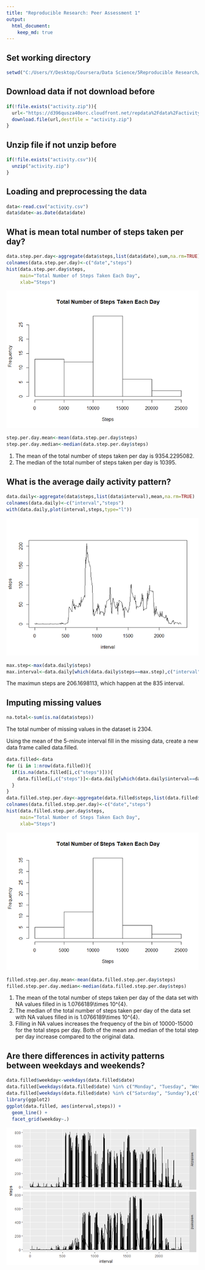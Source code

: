 ```yaml
---
title: "Reproducible Research: Peer Assessment 1"
output: 
  html_document:
    keep_md: true
---
```


## Set working directory 

```r
setwd("C:/Users/Y/Desktop/Coursera/Data Science/5Reproducible Research/Week2/Project/RepData_PeerAssessment1")
```

## Download data if not download before

```r
if(!file.exists("activity.zip")){
  url<-"https://d396qusza40orc.cloudfront.net/repdata%2Fdata%2Factivity.zip"
  download.file(url,destfile = "activity.zip")
}
```

## Unzip file if not unzip before

```r
if(!file.exists("activity.csv")){
  unzip("activity.zip") 
}
```

## Loading and preprocessing the data

```r
data<-read.csv("activity.csv")
data$date<-as.Date(data$date)
```

## What is mean total number of steps taken per day?

```r
data.step.per.day<-aggregate(data$steps,list(data$date),sum,na.rm=TRUE)
colnames(data.step.per.day)<-c("date","steps")
hist(data.step.per.day$steps,
     main="Total Number of Steps Taken Each Day",
     xlab="Steps")
```

![](PA1_template_files/figure-html/unnamed-chunk-5-1.png)<!-- -->

```r
step.per.day.mean<-mean(data.step.per.day$steps)
step.per.day.median<-median(data.step.per.day$steps)
```
1. The mean of the total number of steps taken per day is 9354.2295082.
2. The median of the total number of steps taken per day is 10395.

## What is the average daily activity pattern?

```r
data.daily<-aggregate(data$steps,list(data$interval),mean,na.rm=TRUE)
colnames(data.daily)<-c("interval","steps")
with(data.daily,plot(interval,steps,type="l"))
```

![](PA1_template_files/figure-html/unnamed-chunk-6-1.png)<!-- -->

```r
max.step<-max(data.daily$steps)
max.interval<-data.daily[which(data.daily$steps==max.step),c("interval")]
```

The maximun steps are 206.1698113, which happen at the 835 interval.

## Imputing missing values

```r
na.total<-sum(is.na(data$steps))
```
The total number of missing values in the dataset is 2304.

Using the mean of the 5-minute interval fill in the missing data, create a new data frame called data.filled. 

```r
data.filled<-data
for (i in 1:nrow(data.filled)){
  if(is.na(data.filled[i,c("steps")])){
    data.filled[i,c("steps")]<-data.daily[which(data.daily$interval==data.filled[i,c("interval")]),c("steps")]
  }
}
data.filled.step.per.day<-aggregate(data.filled$steps,list(data.filled$date),sum,na.rm=TRUE)
colnames(data.filled.step.per.day)<-c("date","steps")
hist(data.filled.step.per.day$steps,
     main="Total Number of Steps Taken Each Day",
     xlab="Steps")
```

![](PA1_template_files/figure-html/unnamed-chunk-8-1.png)<!-- -->

```r
filled.step.per.day.mean<-mean(data.filled.step.per.day$steps)
filled.step.per.day.median<-median(data.filled.step.per.day$steps)
```
1. The mean of the total number of steps taken per day of the data set with NA values filled in is 1.0766189\times 10^{4}.
2. The median of the total number of steps taken per day of the data set with NA values filled in is 1.0766189\times 10^{4}.
3. Filling in NA values increases the frequency of the bin of 10000-15000 for the total steps per day. Both of the mean and median of the total step per day increase compared to the original data. 

## Are there differences in activity patterns between weekdays and weekends?

```r
data.filled$weekday<-weekdays(data.filled$date)
data.filled[weekdays(data.filled$date) %in% c("Monday", "Tuesday", "Wednesday","Thursday","Friday"),c("weekday")]<-"weekday"
data.filled[weekdays(data.filled$date) %in% c("Saturday", "Sunday"),c("weekday")]<-"weekend"
library(ggplot2)
ggplot(data.filled, aes(interval,steps)) +  
  geom_line() + 
  facet_grid(weekday~.) 
```

![](PA1_template_files/figure-html/unnamed-chunk-9-1.png)<!-- -->
